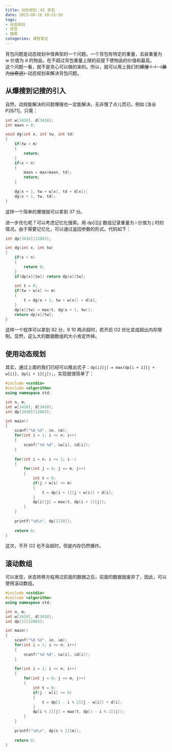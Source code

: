 ```yaml
---
title: 动态规划：01 背包
date: 2023-08-16 19:21:10
tags:
- 动态规划
- 背包
- 搜索
categories: 课程笔记
---
```


背包问题是动态规划中很典型的一个问题。一个背包有特定的重量，去装重量为 w 价值为 d 的物品，在不超过背包重量上限的前提下使物品的价值和最高。  
这个问题一看，就不是贪心可以做的来的。所以，就可以用上我们的~~爆搜！！（暴力出奇迹）~~动态规划来解决背包问题。

<!--more-->

## 从爆搜到记搜的引入

自然，动规能解决的问题爆搜也一定能解决，无非慢了点儿而已。例如 [洛谷 P2871]，只需：

```cpp
int w[3410], d[3410];
int maxn = 0;

void dg(int x, int tw, int td)
{
    if(tw > m)
    {
        return;
    }
    if(x > n)
    {
        maxn = max(maxn, td);
        return;
    }
    
    dg(x + 1, tw + w[x], td + d[x]);
    dg(x + 1, tw, td);
}
```

这样一个简单的爆搜就可以拿到 37 分。

进一步优化呢？可以考虑记忆化搜索。用 dp\[i\]\[j\] 数组记录重量为 i 价值为 j 时的情况。由于需要记忆化，可以通过返回参数的形式。代码如下：

```cpp
int dp[3410][12883];

int dg(int x, int tw)
{
    if(x > n)
    {
        return 0;
    }
    if(dp[x][tw]) return dp[x][tw];
    
    int t = 0;
    if(tw + w[x] <= m)
    {
        t = dg(x + 1, tw + w[x]) + d[x];
    }
    dp[x][tw] = max(t, dg(x + 1, tw));
    return dp[x][tw];
}
```

这样一个程序可以拿到 82 分，9 10 两点超时，若开启 O2 优化变成超出内存限制。显然，这么大的数据数组的大小肯定炸掉。

## 使用动态规划
其实，通过上面的我们已经可以推出式子：`dp[i][j] = max(dp[i + 1][j + w[i]], dp[i + 1][j]);`，实现就很简单了：

```cpp
#include <cstdio>
#include <algorithm>
using namespace std;

int n, m;
int w[3410], d[3410];
int dp[3410][12883];

int main()
{
    scanf("%d %d", &n, &m);
    for(int i = 1; i <= n; i++)
    {
        scanf("%d %d", &w[i], &d[i]);
    }
    
    for(int i = n; i >= 1; i--)
    {
        for(int j = 0; j <= m; j++)
        {
            int t = 0;
            if(j + w[i] <= m)
            {
                t = dp[i + 1][j + w[i]] + d[i];
            }
            dp[i][j] = max(t, dp[i + 1][j]);
        }
    }
    
    printf("%d\n", dp[1][0]);
    
    return 0;
}
```

这次，不开 O2 也不会超时，但是内存仍然爆炸。

## 滚动数组

可以发现，状态转移方程用过前面的数据之后，前面的数据就废弃了，因此，可以使用滚动数组。

```cpp
#include <cstdio>
#include <algorithm>
using namespace std;

int n, m;
int w[3410], d[3410];
int dp[2][12883];

int main()
{
    scanf("%d %d", &n, &m);
    for(int i = 1; i <= n; i++)
    {
        scanf("%d %d", &w[i], &d[i]);
    }
    
    for(int i = 1; i <= n; i++)
    {
        for(int j = 0; j <= m; j++)
        {
            int t = 0;
            if(j - w[i] >= 0)
            {
                t = dp[1 - i % 2][j - w[i]] + d[i];
            }
            dp[i % 2][j] = max(t, dp[1 - i % 2][j]);
        }
    }
    
    printf("%d\n", dp[n % 2][m]);
    
    return 0;
}
```